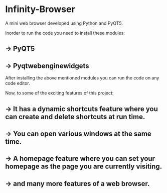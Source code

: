 # Infinity-Browser
A mini web browser developed using Python and PyQT5.

Inorder to run the code you need to install these modules:

## -> PyQT5

## -> Pyqtwebenginewidgets

After installing the above mentioned modules you can run the code on any code editor.

Now, to some of the exciting features of this project:

## -> It has a dynamic shortcuts feature where you can create and delete shortcuts at run time.

## -> You can open various windows at the same time.

## -> A homepage feature where you can set your homepage as the page you are currently visiting.

## -> and many more features of a web browser.
